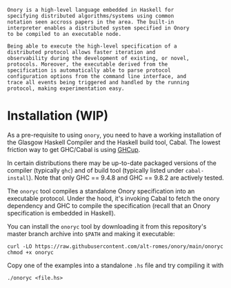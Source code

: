     Onory is a high-level language embedded in Haskell for
    specifying distributed algorithms/systems using common
    notation seen accross papers in the area. The built-in
    interpreter enables a distributed system specified in Onory
    to be compiled to an executable node.
    
    Being able to execute the high-level specification of a
    distributed protocol allows faster iteration and
    observability during the development of existing, or novel,
    protocols. Moreover, the executable derived from the
    specification is automatically able to parse protocol
    configuration options from the command line interface, and
    trace all events being triggered and handled by the running
    protocol, making experimentation easy.

# Installation (WIP)

As a pre-requisite to using `onory`, you need to have a working installation of
the Glasgow Haskell Compiler and the Haskell build tool, Cabal.  The lowest
friction way to get GHC/Cabal is using [GHCup](https://www.haskell.org/ghcup/).

In certain distributions there may be up-to-date packaged versions of the
compiler (typically `ghc`) and of build tool (typically listed under
`cabal-install`). Note that only GHC == 9.4.8 and GHC == 9.8.2 are actively
tested.

The `onoryc` tool compiles a standalone Onory specification into an executable
protocol. Under the hood, it's invoking Cabal to fetch the onory dependency and
GHC to compile the specification (recall that an Onory specification is embedded
in Haskell).

You can install the `onoryc` tool by downloading it from this repository's master branch archive into `$PATH` and making it executable:

```
curl -LO https://raw.githubusercontent.com/alt-romes/onory/main/onoryc
chmod +x onoryc
```

Copy one of the examples into a standalone `.hs` file and try compiling it with
```
./onoryc <file.hs>
```
